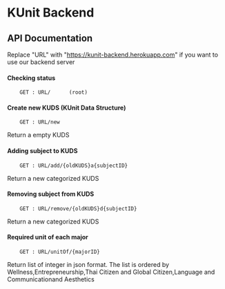 # KUnit Backend

## API Documentation
Replace "URL" with "https://kunit-backend.herokuapp.com" if you want to use our backend server
#### Checking status
        GET : URL/      (root)

#### Create new KUDS (KUnit Data Structure)
        GET : URL/new
Return a empty KUDS
#### Adding subject to KUDS
        GET : URL/add/{oldKUDS}a{subjectID}
Return a new categorized KUDS
#### Removing subject from KUDS
        GET : URL/remove/{oldKUDS}d{subjectID}
Return a new categorized KUDS
#### Required unit of each major
        GET : URL/unitOf/{majorID}
Return list of integer in json format. The list is ordered by Wellness,Entrepreneurship,Thai Citizen and Global Citizen,Language and Communicationand Aesthetics
